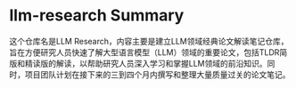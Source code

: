 # llm-research Summary

这个仓库名是LLM Research，内容主要是建立LLM领域经典论文解读笔记仓库，旨在方便研究人员快速了解大型语言模型（LLM）领域的重要论文，包括TLDR简版和精读版的解读，以帮助研究人员深入学习和掌握LLM领域的前沿知识。同时，项目团队计划在接下来的三到四个月内撰写和整理大量质量过关的论文笔记。